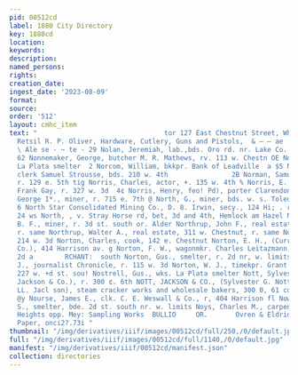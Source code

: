 ```yaml
---
pid: 00512cd
label: 1880 City Directory
key: 1880cd
location: 
keywords: 
description: 
named_persons: 
rights: 
creation_date: 
ingest_date: '2023-08-09'
format: 
source: 
order: '512'
layout: cmhc_item
text: "                                tor 127 East Chestnut Street, Wholesale and
  Retsil R. P. Oliver, Hardware, Cutlery, Guns and Pistols,  & — — ae  < NOL 280 Noy
  \ Ale se - ~ te - 29 Nolan, Jeremiah, lab.,bds. Oro rd. nr. Lake Co. Sampling Worl
  62 Nonnemaker, George, butcher M. R. Mathews, rv. 113 w. Chestn OE Noon, P., wks.
  La Plata smelter  2 Norcom, William, bkkpr. Bank of Leadville  a $5 Norman, Jabez,
  clerk Samuel Strousse, bds. 210 w. 4th                2B Norman, Samuel D., teamster,
  r. 129 e. 5th tig Norris, Charles, actor, +. 135 w. 4th % Norris, E. C., bkkpr.
  Frank Gay, r. 327 w. 3d  4¢ Norris, Henry, feo! Pd), porter Clarendon Hotel § North,
  George I*., miner, r. 715 e. 7th @ North, G., miner, bds. w. s. Toledo av. nr, Chestnut
  6 North Star Consolidated Mining Co., D. 8. Irwin, secy., 124 Hi; . rison av. cor.
  24 ws North, , v. Stray Horse rd, bet, 3d and 4th, Hemlock am Hazel Northington,
  B. F., miner, r. 3d st. south or. Alder Northrup, John F., real estate, 311 w. Chestnut,
  r. same Northrup, Walter A., real estate, 311 w. Chestnut, r. same Northrup, ,t,
  214 w. 3d Norton, Charles, cook, 142 e. Chestnut Norton, E. H., (Curry, Norton &
  Co.), 414 Harrison av. g Norton, F. W., wagonmkr. Charles Leitazmann, bas. 221 w.
  2d a        RCHANT:  south Norton, Gus., smelter, r. 2d nr, w. limits Norton, Harry
  J., journalist Chronicle, r. 115 w. 3d Norton, W. J., timekpr. Grant smelter, bds.
  227 w. +d st. sou! Nostrell, Gus., wks. La Plata smelter Nott, Sylvester G., (Nott,
  Jackson & Co.), r. 300 ¢. 6th NOTT, JACKSON & CO., (Sylvester G. Nott and Noyes
  LL. Jacl son), steam cracker works and wholesale bakers, 300 0, 61 cor, Hemlock
  @y Nourse, James E., clk. C. E. Weswall & Co., r, 404 Harrison fl Nowlen, Hiram
  S., smelter, bde. 2d st. south nr. w. limits Noys, Charles M., carpenter, r. Brocklyn
  Heights opp. Mey: Sampling Works  BULLIO     OR.       Ovren & Eldridge 22 Wall
  Paper, onci2?.73i "
thumbnail: "/img/derivatives/iiif/images/00512cd/full/250,/0/default.jpg"
full: "/img/derivatives/iiif/images/00512cd/full/1140,/0/default.jpg"
manifest: "/img/derivatives/iiif/00512cd/manifest.json"
collection: directories
---
```

